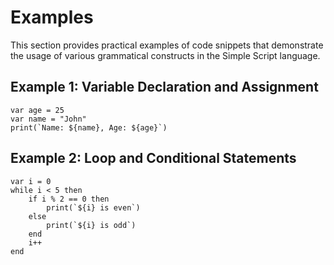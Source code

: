 # Examples

This section provides practical examples of code snippets that demonstrate the usage of various grammatical constructs in the Simple Script language.

## Example 1: Variable Declaration and Assignment

```simple_script
var age = 25
var name = "John"
print(`Name: ${name}, Age: ${age}`)
```

## Example 2: Loop and Conditional Statements

```simple_script
var i = 0
while i < 5 then
    if i % 2 == 0 then
        print(`${i} is even`)
    else
        print(`${i} is odd`)
    end
    i++
end
```
